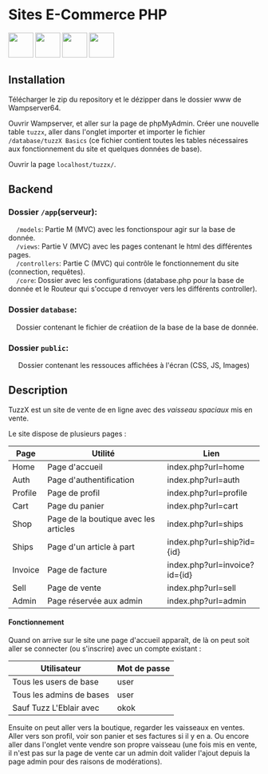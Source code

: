 # Sites E-Commerce PHP

<img height="50" src="https://raw.githubusercontent.com/marwin1991/profile-technology-icons/refs/heads/main/icons/php.png"> <img height="50" src="https://raw.githubusercontent.com/marwin1991/profile-technology-icons/refs/heads/main/icons/html.png"> <img height="50" src="https://raw.githubusercontent.com/marwin1991/profile-technology-icons/refs/heads/main/icons/css.png"> <img height="50" src="https://raw.githubusercontent.com/marwin1991/profile-technology-icons/refs/heads/main/icons/javascript.png">

## Installation

Télécharger le zip du repository et le dézipper dans le dossier www de Wampserver64.

Ouvrir Wampserver, et aller sur la page de phpMyAdmin.
Créer une nouvelle table `tuzzx`, aller dans l'onglet importer et importer le fichier `/database/tuzzX Basics` (ce fichier contient toutes les tables nécessaires aux fonctionnement du site et quelques données de base).

Ouvrir la page `localhost/tuzzx/`.

## Backend

### Dossier `/app`(serveur):  
&nbsp;&nbsp;&nbsp;&nbsp;`/models`: Partie M (MVC) avec les fonctionspour agir sur la base de donnée.  
&nbsp;&nbsp;&nbsp;&nbsp;`/views`: Partie V (MVC) avec les pages contenant le html des différentes pages.  
&nbsp;&nbsp;&nbsp;&nbsp;`/controllers`: Partie C (MVC) qui contrôle le fonctionnement du site (connection, requêtes).  
&nbsp;&nbsp;&nbsp;&nbsp;`/core`: Dossier avec les configurations (database.php pour la base de donnée et le Routeur qui s'occupe d renvoyer vers les différents controller).

### Dossier `database`:  
&nbsp;&nbsp;&nbsp;&nbsp;Dossier contenant le fichier de créatiion de la base de la base de donnée.

### Dossier `public`:  
&nbsp;&nbsp;&nbsp;&nbsp; Dossier contenant les ressouces affichées à l'écran (CSS, JS, Images)
    

## Description

TuzzX est un site de vente de en ligne avec des *vaisseau spaciaux* mis en vente.

Le site dispose de plusieurs pages :

|Page   |Utilité|   Lien    |
|-------|-------|-------|
|Home |Page d'accueil|index.php?url=home|
|Auth |Page d'authentification|index.php?url=auth|
|Profile|Page de profil|index.php?url=profile|
|Cart|Page du panier|index.php?url=cart|
|Shop|Page de la boutique avec les articles| index.php?url=ships|
|Ships|Page d'un article à part|index.php?url=ship?id={id}|
|Invoice|Page de facture|index.php?url=invoice?id={id}|
|Sell |Page de vente| index.php?url=sell|
|Admin|Page réservée aux admin|index.php?url=admin|

#### Fonctionnement

Quand on arrive sur le site une page d'accueil apparaît, de là on peut soit aller se connecter (ou s'inscrire) avec un compte existant :

|Utilisateur|Mot de passe|
|---|---|
|Tous les users de base| user |
|Tous les admins de bases| user|
|Sauf Tuzz L'Eblair avec |okok|

Ensuite on peut aller vers la boutique, regarder les vaisseaux en ventes. Aller vers son profil, voir son panier et ses factures si il y en a. Ou encore aller dans l'onglet vente vendre son propre vaisseau (une fois mis en vente, il n'est pas sur la page de vente car un admin doit valider l'ajout depuis la page admin pour des raisons de modérations).
